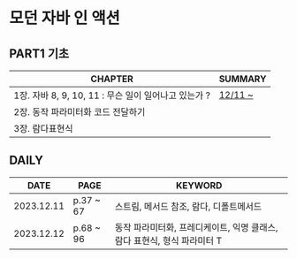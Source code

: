 # 모던 자바 인 액션

## PART1 기초
| **CHAPTER**                                  | **SUMMARY**  |
|------------------------------------------|--------------|
| 1장. 자바  8, 9, 10, 11 :  무슨 일이 일어나고 있는가 ? | [12/11 ~](https://github.com/crystalYoo99/java/blob/main/modern-java-in-action/chap01/Chapter1.md) |
| 2장. 동작 파라미터화 코드 전달하기                     |              |
| 3장. 람다표현식                                |              |

## DAILY
| **DATE**   | **PAGE**  | **KEYWORD** |
|------------|-----------|-------------|
| 2023.12.11 | p.37 ~ 67 | 스트림, 메서드 참조, 람다, 디폴트메서드 |
| 2023.12.12 | p.68 ~ 96 | 동작 파라미터화, 프레디케이트, 익명 클래스, 람다 표현식, 형식 파라미터 T |